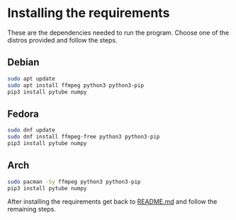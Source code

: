 # Installing the requirements
These are the dependencies needed to run the program. Choose one of the distros provided and follow the steps.

## Debian
```bash
sudo apt update
sudo apt install ffmpeg python3 python3-pip
pip3 install pytube numpy
```

## Fedora
```bash
sudo dnf update
sudo dnf install ffmpeg-free python3 python3-pip
pip3 install pytube numpy
```

## Arch
```bash
sudo pacman -Sy ffmpeg python3 python3-pip
pip3 install pytube numpy
```

After installing the requirements get back to [README.md](./README.md) and follow the remaining steps.
